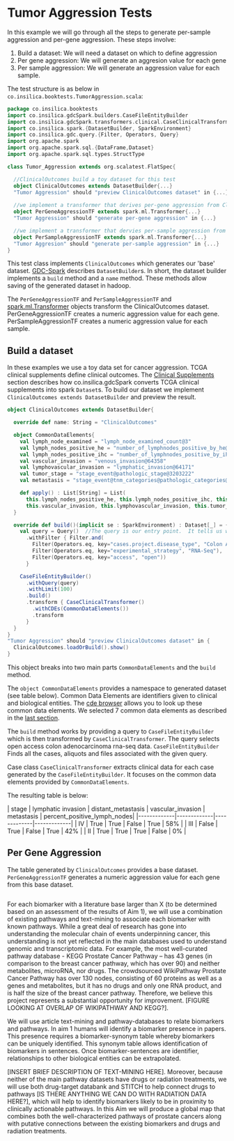 # Tumor Aggression Tests
  In this example we will go through all the steps to generate per-sample aggression and per-gene aggression. These steps involve:

1. Build a dataset: We will need a dataset on which to define aggression
2. Per gene aggression: We will generate an aggresion value for each gene
3. Per sample aggression: We will generate an aggression value for each sample.

The test structure is as below in `co.insilica.booktests.TumorAggression.scala`: 
```scala
package co.insilica.booktests
import co.insilica.gdcSpark.builders.CaseFileEntityBuilder
import co.insilica.gdcSpark.transformers.clinical.CaseClinicalTransformer
import co.insilica.spark.{DatasetBuilder, SparkEnvironment}
import co.insilica.gdc.query.{Filter, Operators, Query}
import org.apache.spark
import org.apache.spark.sql.{DataFrame,Dataset}
import org.apache.spark.sql.types.StructType

class Tumor_Aggression extends org.scalatest.FlatSpec{

  //ClinicalOutcomes build a toy dataset for this test
  object ClinicalOutcomes extends DatasetBuilder{...}
  "Tumor Aggression" should "preview ClinicalOutcomes dataset" in {...}
  
  //we implement a transformer that derives per-gene aggression from ClinicalOutcomes
  object PerGeneAggressionTF extends spark.ml.Transformer{...}
  "Tumor Aggression" should "generate per-gene aggression" in {...}

  //we implement a transformer that dervies per-sample aggression from ClinicalOutcomes
  object PerSampleAggressionTF extends spark.ml.Transformer{...}
  "Tumor Aggresion" should "generate per-sample aggression" in {...}
}
```
This test class implements `ClinicalOutcomes` which generates our 'base' dataset. [GDC-Spark](../1_gdc/3_gdc-spark.md) describes `DatasetBuilder`s. In short, the dataset builder implements a `build` method and a `name` method.  These methods allow saving of the generated dataset in hadoop.

The `PerGeneAggressionTF` and `PerSampleAggressionTF` and [spark.ml.Transformer](http://spark.apache.org/docs/latest/ml-features.html) objects transform the ClinicalOutcomes dataset. PerGeneAggressionTF creates a numeric aggression value for each gene.  PerSampleAggressionTF creates a numeric aggression value for each sample.



## Build a dataset
   In these examples we use a toy data set for cancer aggression.  TCGA clinical supplements define clinical outcomes.  The [Clinical Supplements](./1_gdc/clinical_supplements.md) section describes how co.insilica.gdcSpark converts TCGA clinical supplements into spark `Dataset`s. To build our dataset we implement `ClinicalOutcomes extends DatasetBuilder` and preview the result.
  
```scala
object ClinicalOutcomes extends DatasetBuilder{

  override def name: String = "ClinicalOutcomes"

  object CommonDataElements{
    val lymph_node_examined = "lymph_node_examined_count@3"
    val lymph_nodes_positive_he = "number_of_lymphnodes_positive_by_he@3086388"
    val lymph_nodes_positive_ihc = "number_of_lymphnodes_positive_by_ihc@3086383"
    val vascular_invasion = "venous_invasion@64358"
    val lymphovascular_invasion = "lymphatic_invasion@64171"
    val tumor_stage = "stage_event@pathologic_stage@3203222"
    val metastasis = "stage_event@tnm_categories@pathologic_categories@pathologic_M@3045439"

    def apply() : List[String] = List(
      this.lymph_nodes_positive_he, this.lymph_nodes_positive_ihc, this.lymph_node_examined,
      this.vascular_invasion, this.lymphovascular_invasion, this.tumor_stage, this.metastasis)
  }

  override def build()(implicit se : SparkEnvironment) : Dataset[_] = {
    val query = Query()  //The query is our entry point.  It tells us what to get from gdc
      .withFilter { Filter.and(
        Filter(Operators.eq, key="cases.project.disease_type", "Colon Adenocarcinoma"),
        Filter(Operators.eq, key="experimental_strategy", "RNA-Seq"),
        Filter(Operators.eq, key="access", "open"))
      }

    CaseFileEntityBuilder()
      .withQuery(query)
      .withLimit(100)
      .build()
      .transform { CaseClinicalTransformer()
        .withCDEs(CommonDataElements())
        .transform
      }
  }
}
"Tumor Aggression" should "preview ClinicalOutcomes dataset" in {
  ClinicalOutcomes.loadOrBuild().show()
}
```
This object breaks into two main parts `CommonDataElements` and the `build` method. 

 The `object CommonDataElements` provides a namespace to generated dataset (see table below).  Common Data Elements are identifiers given to clinical and biological entities.  The [cde browser](https://cdebrowser.nci.nih.gov/CDEBrowser/) allows you to look up these common data elements.  We selected 7 common data elements as described in the [last section](README.md).

The `build` method works by providing a query to `CaseFileEntityBuilder` which is then transformed by `CaseClinicalTransformer`. The query selects open access colon adenocarcinoma rna-seq data. `CaseFileEntityBuilder` Finds all the cases, aliquots and files associated with the given query.  

 Case class `CaseClinicalTransformer` extracts clinical data for each case generated by the `CaseFileEntityBuilder`. It focuses on the common data elements provided by `CommonDataElements`.

The resulting table is below:
  
  
  | stage | lymphatic invasion | distant_metastasis | vascular_invasion | metastasis | percent_positive_lymph_nodes|
  |-------------|-------------|-------------|-------------|
  | IV | True | True | False | True | 58% |
  | III | False | True | False | True | 42% |
  | II | True | True | True | False | 0% |
  
## Per Gene Aggression
 The table generated by `ClinicalOutcomes` provides a base dataset. `PerGeneAggressionTF` generates a numeric aggression value for each gene from this base dataset.  

```scala

```

For each biomarker with a literature base larger than X (to be determined based on an assessment of the results of Aim 1), we will use a combination of existing pathways and text-mining to associate each biomarker with known pathways. While a great deal of research has gone into understanding the molecular chain of events underpinning cancer, this understanding is not yet reflected in the main databases used to understand genomic and transcriptomic data. For example, the most well-curated pathway database - KEGG Prostate Cancer Pathway – has 43 genes (in comparison to the breast cancer pathway, which has over 90) and neither metabolites, microRNA, nor drugs. The crowdsourced WikiPathway Prostate Cancer Pathway has over 130 nodes, consisting of 60 proteins as well as a genes and metabolites, but it has no drugs and only one RNA product, and is half the size of the breast cancer pathway. Therefore, we believe this project represents a substantial opportunity for improvement. [FIGURE LOOKING AT OVERLAP OF WIKIPATHWAY AND KEGG?]. 

We will use article text-mining and pathway-databases to relate biomarkers and pathways. In aim 1 humans will identify a biomarker presence in papers. This presence requires a biomarker-synonym table whereby biomarkers can be uniquely identified. This synonym table allows identification of biomarkers in sentences. Once biomarker-sentences are identifier, relationships to other biological entities can be extrapolated.  

[INSERT BRIEF DESCRIPTION OF TEXT-MINING HERE].  Moreover, because neither of the main pathway datasets have drugs or radiation treatments, we will use both drug-target databank and STITCH to help connect drugs to pathways [IS THERE ANYTHING WE CAN DO WITH RADIATION DATA HERE?], which will help to identify biomarkers likely to be in proximity to clinically actionable pathways. In this Aim we will produce a global map that combines both the well-characterized pathways of prostate cancers along with putative connections between the existing biomarkers and drugs and radiation treatments. 